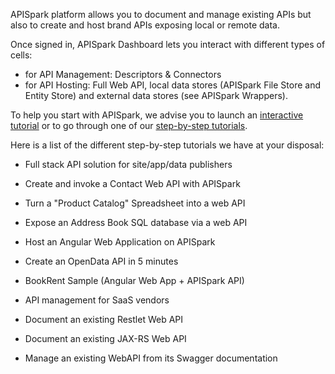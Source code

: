 APISpark platform allows you to document and manage existing APIs but also to create and host brand APIs exposing local or remote data.

Once signed in, APISpark Dashboard lets you interact with different types of cells:

* for API Management: Descriptors & Connectors
* for API Hosting: Full Web API, local data stores (APISpark File Store and Entity Store) and external data stores (see APISpark Wrappers).

To help you start with APISpark, we advise you to launch an 
[interactive tutorial](/guide/01_get-started/04_interactive-tutorials.md) or to go through one of our 
[step-by-step tutorials](/guide/.../....md).

Here is a list of the different step-by-step tutorials we have at your disposal:

* Full stack API solution for site/app/data publishers
 * Create and invoke a Contact Web API with APISpark
 * Turn a "Product Catalog" Spreadsheet into a web API
 * Expose an Address Book SQL database via a web API
 * Host an Angular Web Application on APISpark
 * Create an OpenData API in 5 minutes
 * BookRent Sample (Angular Web App + APISpark API)


* API management for SaaS vendors
 * Document an existing Restlet Web API
 * Document an existing JAX-RS Web API
 * Manage an existing WebAPI from its Swagger documentation
